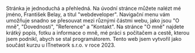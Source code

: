 Stránka je jednoduchá a přehledná. Na úvodní stránce můžete nalézt mé jméno, František Belay, a titul "webdeveloper". Navigační menu vám umožňuje snadno se přesouvat mezi různými částmi webu, jako jsou "O mně", "Dovednosti", "Reference" a "Kontakt". Na stránce "O mně" najdete krátký popis, fotku a informace o mně, mé práci s počítačem a cestě, kterou jsem podnikl, abych se stal programátorem. Tento web jsem vytvořil jako součást kurzu u ITnetwork s.r.o. v roce 2023.
